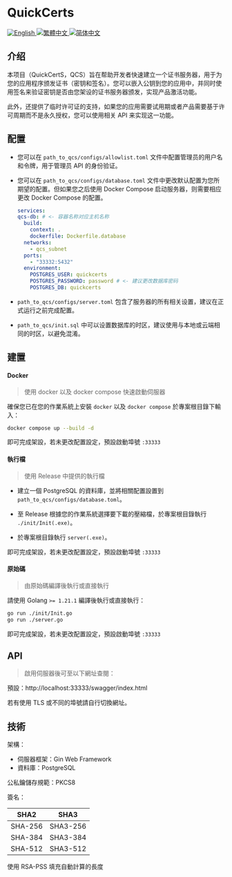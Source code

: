 # QuickCerts

<p>
    <a href="./README.md">
        <img alt="English" src="https://img.shields.io/badge/English-000000?style=for-the-badge"></img>
    </a>
    <a href="./README-zhHant.md">
        <img alt="繁體中文" src="https://img.shields.io/badge/繁體中文-000000?style=for-the-badge"></img>
    </a>
    <a href="./README-zhHans.md">
        <img alt="简体中文" src="https://img.shields.io/badge/简体中文-000000?style=for-the-badge"></img>
    </a>
</p>

## 介绍

本项目（QuickCertS，QCS）旨在帮助开发者快速建立一个证书服务器，用于为您的应用程序颁发证书（密钥和签名）。您可以嵌入公钥到您的应用中，并同时使用签名来验证密钥是否由您架设的证书服务器颁发，实现产品激活功能。

此外，还提供了临时许可证的支持，如果您的应用需要试用期或者产品需要基于许可周期而不是永久授权，您可以使用相关 API 来实现这一功能。

## 配置

- 您可以在 `path_to_qcs/configs/allowlist.toml` 文件中配置管理员的用户名和令牌，用于管理员 API 的身份验证。

- 您可以在 `path_to_qcs/configs/database.toml` 文件中更改默认配置为您所期望的配置。但如果您之后使用 Docker Compose 启动服务器，则需要相应更改 Docker Compose 的配置。

  ```yml
  services:
  qcs-db: # <- 容器名称对应主机名称
    build:
      context: .
      dockerfile: Dockerfile.database
    networks:
      - qcs_subnet
    ports:
      - "33332:5432"
    environment:
      POSTGRES_USER: quickcerts
      POSTGRES_PASSWORD: password # <- 建议更改数据库密码
      POSTGRES_DB: quickcerts
  ```

- `path_to_qcs/configs/server.toml` 包含了服务器的所有相关设置，建议在正式运行之前完成配置。

- `path_to_qcs/init.sql` 中可以设置数据库的时区，建议使用与本地或云端相同的时区，以避免混淆。

## 建置

#### Docker

> 使用 docker 以及 docker compose 快速啟動伺服器

確保您已在您的作業系統上安裝 `docker` 以及 `docker compose` 於專案根目錄下輸入：

```sh
docker compose up --build -d
```

即可完成架設，若未更改配置設定，預設啟動埠號 `:33333`

#### 執行檔

> 使用 Release 中提供的執行檔

- 建立一個 PostgreSQL 的資料庫，並將相關配置設置到 `path_to_qcs/configs/database.toml`。

- 至 Release 根據您的作業系統選擇要下載的壓縮檔，於專案根目錄執行 `./init/Init(.exe)`。

- 於專案根目錄執行 `server(.exe)`。

即可完成架設，若未更改配置設定，預設啟動埠號 `:33333`

#### 原始碼

> 由原始碼編譯後執行或直接執行

請使用 Golang `>= 1.21.1` 編譯後執行或直接執行：

```sh
go run ./init/Init.go
go run ./server.go
```

即可完成架設，若未更改配置設定，預設啟動埠號 `:33333`

## API

> 啟用伺服器後可至以下網址查閱：

預設：http://localhost:33333/swagger/index.html

若有使用 TLS 或不同的埠號請自行切換網址。

## 技術

架構：

- 伺服器框架：Gin Web Framework
- 資料庫：PostgreSQL

公私鑰儲存規範：PKCS8

簽名：

| SHA2    | SHA3     |
| ------- | -------- |
| SHA-256 | SHA3-256 |
| SHA-384 | SHA3-384 |
| SHA-512 | SHA3-512 |

使用 RSA-PSS 填充自動計算的長度
